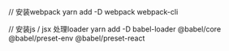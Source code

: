 // 安装webpack
yarn add -D webpack webpack-cli

// 安装js / jsx 处理loader
yarn add -D babel-loader @babel/core @babel/preset-env @babel/preset-react
